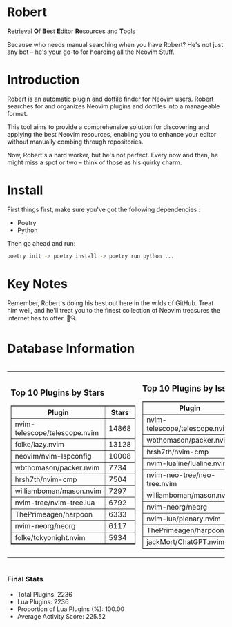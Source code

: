 # Robert

**R**etrieval
**O**f
**B**est
**E**ditor
**R**esources and
**T**ools

Because who needs manual searching when you have Robert?
He's not just any bot – he's your go-to for hoarding all the Neovim Stuff.

# Introduction
Robert is an automatic plugin and dotfile finder for Neovim users. Robert searches for and organizes Neovim plugins and dotfiles into a manageable format.

This tool aims to provide a comprehensive solution for discovering and applying the best Neovim resources, enabling you to enhance your editor without manually combing through repositories.

Now, Robert's a hard worker, but he's not perfect. Every now and then, he might miss a spot or two – think of those as his quirky charm. 

# Install
 First things first, make sure you've got the following dependencies :
  - Poetry 
  - Python 

Then go ahead and run:

```bash
poetry init -> poetry install -> poetry run python ...
```
# Key Notes

Remember, Robert's doing his best out here in the wilds of GitHub. Treat him well, and he'll treat you to the finest collection of Neovim treasures the internet has to offer. 🎩🔍


# Database Information

<div style='display:flex;flex-direction:row;justify-content:space-between;'><table><tr><td><h3>Top 10 Plugins by Stars</h3><table border="1"><tr><th>Plugin</th><th>Stars</th></tr><tr><td>nvim-telescope/telescope.nvim</td><td>14868</td></tr><tr><td>folke/lazy.nvim</td><td>13128</td></tr><tr><td>neovim/nvim-lspconfig</td><td>10008</td></tr><tr><td>wbthomason/packer.nvim</td><td>7734</td></tr><tr><td>hrsh7th/nvim-cmp</td><td>7504</td></tr><tr><td>williamboman/mason.nvim</td><td>7297</td></tr><tr><td>nvim-tree/nvim-tree.lua</td><td>6792</td></tr><tr><td>ThePrimeagen/harpoon</td><td>6333</td></tr><tr><td>nvim-neorg/neorg</td><td>6117</td></tr><tr><td>folke/tokyonight.nvim</td><td>5934</td></tr></table></td><td><h3>Top 10 Plugins by Issues</h3><table border="1"><tr><th>Plugin</th><th>Issues</th></tr><tr><td>nvim-telescope/telescope.nvim</td><td>339</td></tr><tr><td>wbthomason/packer.nvim</td><td>306</td></tr><tr><td>hrsh7th/nvim-cmp</td><td>258</td></tr><tr><td>nvim-lualine/lualine.nvim</td><td>208</td></tr><tr><td>nvim-neo-tree/neo-tree.nvim</td><td>202</td></tr><tr><td>williamboman/mason.nvim</td><td>174</td></tr><tr><td>nvim-neorg/neorg</td><td>168</td></tr><tr><td>nvim-lua/plenary.nvim</td><td>131</td></tr><tr><td>ThePrimeagen/harpoon</td><td>112</td></tr><tr><td>jackMort/ChatGPT.nvim</td><td>104</td></tr></table></td><td><h3>Top 10 Plugins by Forks</h3><table border="1"><tr><th>Plugin</th><th>Forks</th></tr><tr><td>neovim/nvim-lspconfig</td><td>2036</td></tr><tr><td>nvim-telescope/telescope.nvim</td><td>812</td></tr><tr><td>nvim-tree/nvim-tree.lua</td><td>603</td></tr><tr><td>nvim-lualine/lualine.nvim</td><td>454</td></tr><tr><td>folke/tokyonight.nvim</td><td>391</td></tr><tr><td>hrsh7th/nvim-cmp</td><td>376</td></tr><tr><td>ThePrimeagen/harpoon</td><td>352</td></tr><tr><td>folke/lazy.nvim</td><td>315</td></tr><tr><td>jackMort/ChatGPT.nvim</td><td>307</td></tr><tr><td>nvimdev/lspsaga.nvim</td><td>284</td></tr></table></td></tr></table></div>

### Final Stats
- Total Plugins: 2236
- Lua Plugins: 2236
- Proportion of Lua Plugins (%): 100.00
- Average Activity Score: 225.52
